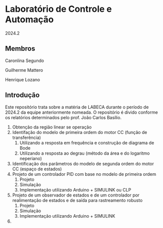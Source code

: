 # Laboratório de Controle e Automação

2024.2

## Membros

Caronlina Segundo

Guilherme Mattero

Henrique Lozano

## Introdução

Este repositório trata sobre a matéria de LABECA durante o período de 2024.2 da equipe anteriormente nomeada. O repositório é divido conforme os relatórios determinados pelo prof. João Carlos Basílio.

1. Obtenção da região linear se operação
2. ⁠Identifação do modelo de primeira ordem do motor CC (função de transferência)
   1. Utilizando a resposta em frequência e construção de diagrama de Bode
   2. Utilizando a resposta ao degrau (método da área e do logaritmo neperiano)
3. Identificação dos parâmetros do modelo de segunda ordem do motor CC (espaço de estados)
4. ⁠Projeto de um controlador PID com base no modelo de primeira ordem
   1. Projeto
   2. Simulação
   3. Implementação utilizando Arduino + SIMULINK ou CLP
5. Projeto de um observador de estados e de um controlador por realimentação de estados e de saída para rastreamento robusto
   1. Projeto
   2. Simulação
   3. Implementação utilizando Arduino + SIMULINK
6. 